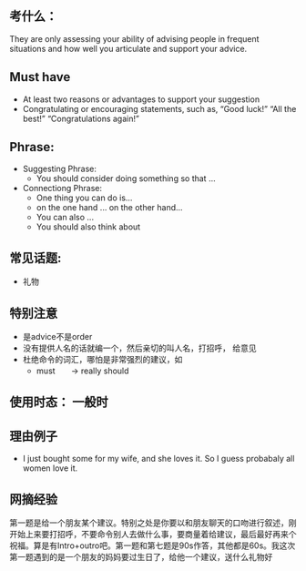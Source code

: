 ## 考什么： 
They are only assessing your ability of advising people in frequent situations and how well you articulate and support your advice.

## Must have
- At least two reasons or advantages to support your suggestion
- Congratulating or encouraging statements, such as, “Good luck!” “All the best!” “Congratulations again!”

## Phrase:
- Suggesting Phrase:
	- You should consider doing something so that ...
- Connectiong Phrase:
	- One thing you can do is…
	- on the one hand ... on the other hand...
	- You can also ...
	- You should also think about

## 常见话题:

- 礼物

## 特别注意
- 是advice不是order
- 没有提供人名的话就编一个，然后亲切的叫人名，打招呼， 给意见
- 杜绝命令的词汇，哪怕是非常强烈的建议，如
	- must　　->   really should
	
## 使用时态： 一般时

## 理由例子
- I just bought some for my wife, and she loves it. So I guess probabaly all women love it.

## 网摘经验

第一题是给一个朋友某个建议。特别之处是你要以和朋友聊天的口吻进行叙述，刚开始上来要打招呼，不要命令别人去做什么事，要商量着给建议，最后最好再来个祝福。算是有Intro+outro吧。第一题和第七题是90s作答，其他都是60s。我这次第一题遇到的是一个朋友的妈妈要过生日了，给他一个建议，送什么礼物好